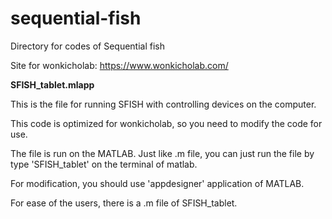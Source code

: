 # sequential-fish

Directory for codes of Sequential fish


Site for wonkicholab: 
https://www.wonkicholab.com/




**SFISH_tablet.mlapp**

This is the file for running SFISH with controlling devices on the computer.

This code is optimized for wonkicholab, so you need to modify the code for use.

The file is run on the MATLAB. 
Just like .m file, you can just run the file by type 'SFISH_tablet' on the terminal of matlab.

For modification, you should use 'appdesigner' application of MATLAB.

For ease of the users, there is a .m file of SFISH_tablet.
